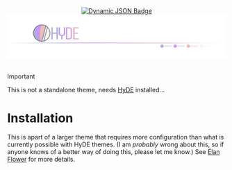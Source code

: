<div align = center>
    <a href="https://discord.gg/AYbJ9MJez7">
        <img alt="Dynamic JSON Badge" src="https://img.shields.io/badge/dynamic/json?url=https%3A%2F%2Fdiscordapp.com%2Fapi%2Finvites%2FmT5YqjaJFh%3Fwith_counts%3Dtrue&query=%24.approximate_member_count&suffix=%20members&style=for-the-badge&logo=discord&logoSize=auto&label=The%20HyDe%20Project&labelColor=ebbcba&color=c79bf0">  
    </a>
</div>
<div align = center><img src="https://raw.githubusercontent.com/prasanthrangan/hyprdots/main/Source/assets/hyde_banner.png"><br><br></div>

> [!IMPORTANT]
> This is not a standalone theme, needs [HyDE](https://github.com/HyDE-Project/HyDE) installed...

# Installation
This is apart of a larger theme that requires more configuration than what is currently possible with HyDE themes. (I am *probably* wrong about this, so if anyone knows of a better way of doing this, please let me know.) See [Élan Flower](https://github.com/Traynack/Elan-Flower) for more details.
